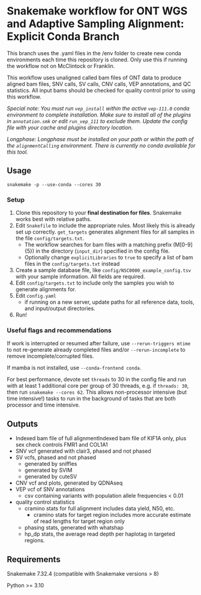 # Snakemake workflow for ONT WGS and Adaptive Sampling Alignment: Explicit Conda Branch

This branch uses the .yaml files in the /env folder to create new conda environments each time this repository is cloned. Only use this if running the workflow not on McClintock or Franklin.

This workflow uses unaligned called bam files of ONT data to produce aligned bam files, SNV calls, SV calls, CNV calls, VEP annotations, and QC statistics. All input bams should be checked for quality control prior to using this workflow.

*Special note: You must run `vep_install` within the active `vep-111.0` conda environment to complete installation. Make sure to install all of the plugins in `annotation.smk` or edit `run_vep_111` to exclude them. Update the config file with your cache and plugins directory location.*

*Longphase: Longphase must be installed on your path or within the path of the `alignmentCalling` environment. There is currently no conda available for this tool.*


## Usage
```
snakemake -p --use-conda --cores 30
```

### Setup

1. Clone this repository to your **final destination for files**. Snakemake works best with relative paths.
2. Edit `Snakefile` to include the appropriate rules. Most likely this is already set up correctly. `get_targets` generates alignment files for all samples in the file `config/targets.txt`.
    - The workflow searches for bam files with a matching prefix (M[0-9]{5}) in the directory (`input_dir`) specified in the config file.
    - Optionally change `explicitLibraries` to `true` to specify a list of bam files in the `config/targets.txt` instead
3. Create a sample database file, like  `config/NSC0000_example_config.tsv` with your sample information. All fields are required. 
4. Edit `config/targets.txt` to include only the samples you wish to generate alignments for.
5. Edit `config.yaml`
    - if running on a new server, update paths for all reference data, tools, and input/output directories.
6. Run!

### Useful flags and recommendations

If work is interrupted or resumed after failure, use `--rerun-triggers mtime` to not re-generate already completed files and/or `--rerun-incomplete` to remove incomplete/corrupted files.

If mamba is not installed, use `--conda-frontend conda`.

For best performance, devote set `threads` to 30 in the config file and run with at least 1 additional core per group of 30 threads, e.g. if `threads: 30`, then run `snakemake --cores 62`. This allows non-processor intensive (but time intensive!) tasks to run in the background of tasks that are both processor and time intensive.

## Outputs

- Indexed bam file of full alignmentIndexed bam file of KIF1A only, plus sex check controls FMR1 and COL1A1
- SNV vcf generated with clair3, phased and not phased
- SV vcfs, phased and not phased
    - generated by sniffles
    - generated by SVIM
    - generated by cuteSV
- CNV vcf and plots, generated by QDNAseq
- VEP vcf of SNV annotations
    - csv containing variants with population allele frequencies < 0.01
- quality control statistics
    - cramino stats for full alignment includes data yield, N50, etc.
        - cramino stats for target region includes more accurate estimate of read lengths for target region only
    - phasing stats, generated with whatshap
    - hp_dp stats, the average read depth per haplotag in targeted regions.

## Requirements

Snakemake 7.32.4 (compatible with Snakemake versions > 8)

Python >= 3.10
